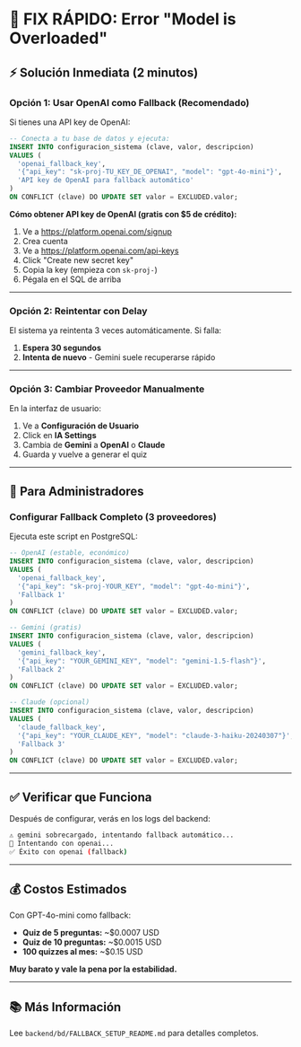 # 🚨 FIX RÁPIDO: Error "Model is Overloaded"

## ⚡ Solución Inmediata (2 minutos)

### Opción 1: Usar OpenAI como Fallback (Recomendado)

Si tienes una API key de OpenAI:

```sql
-- Conecta a tu base de datos y ejecuta:
INSERT INTO configuracion_sistema (clave, valor, descripcion)
VALUES (
  'openai_fallback_key',
  '{"api_key": "sk-proj-TU_KEY_DE_OPENAI", "model": "gpt-4o-mini"}',
  'API key de OpenAI para fallback automático'
)
ON CONFLICT (clave) DO UPDATE SET valor = EXCLUDED.valor;
```

**Cómo obtener API key de OpenAI (gratis con $5 de crédito):**
1. Ve a https://platform.openai.com/signup
2. Crea cuenta
3. Ve a https://platform.openai.com/api-keys
4. Click "Create new secret key"
5. Copia la key (empieza con `sk-proj-`)
6. Pégala en el SQL de arriba

---

### Opción 2: Reintentar con Delay

El sistema ya reintenta 3 veces automáticamente. Si falla:

1. **Espera 30 segundos**
2. **Intenta de nuevo** - Gemini suele recuperarse rápido

---

### Opción 3: Cambiar Proveedor Manualmente

En la interfaz de usuario:
1. Ve a **Configuración de Usuario**
2. Click en **IA Settings**
3. Cambia de **Gemini** a **OpenAI** o **Claude**
4. Guarda y vuelve a generar el quiz

---

## 🔧 Para Administradores

### Configurar Fallback Completo (3 proveedores)

Ejecuta este script en PostgreSQL:

```sql
-- OpenAI (estable, económico)
INSERT INTO configuracion_sistema (clave, valor, descripcion)
VALUES (
  'openai_fallback_key',
  '{"api_key": "sk-proj-YOUR_KEY", "model": "gpt-4o-mini"}',
  'Fallback 1'
)
ON CONFLICT (clave) DO UPDATE SET valor = EXCLUDED.valor;

-- Gemini (gratis)
INSERT INTO configuracion_sistema (clave, valor, descripcion)
VALUES (
  'gemini_fallback_key',
  '{"api_key": "YOUR_GEMINI_KEY", "model": "gemini-1.5-flash"}',
  'Fallback 2'
)
ON CONFLICT (clave) DO UPDATE SET valor = EXCLUDED.valor;

-- Claude (opcional)
INSERT INTO configuracion_sistema (clave, valor, descripcion)
VALUES (
  'claude_fallback_key',
  '{"api_key": "YOUR_CLAUDE_KEY", "model": "claude-3-haiku-20240307"}',
  'Fallback 3'
)
ON CONFLICT (clave) DO UPDATE SET valor = EXCLUDED.valor;
```

---

## ✅ Verificar que Funciona

Después de configurar, verás en los logs del backend:

```bash
⚠️ gemini sobrecargado, intentando fallback automático...
🔄 Intentando con openai...
✅ Éxito con openai (fallback)
```

---

## 💰 Costos Estimados

Con GPT-4o-mini como fallback:
- **Quiz de 5 preguntas:** ~$0.0007 USD
- **Quiz de 10 preguntas:** ~$0.0015 USD
- **100 quizzes al mes:** ~$0.15 USD

**Muy barato y vale la pena por la estabilidad.**

---

## 📚 Más Información

Lee `backend/bd/FALLBACK_SETUP_README.md` para detalles completos.
